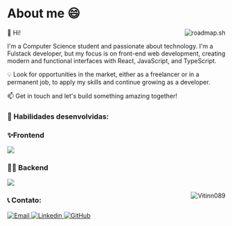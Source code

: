 <h1>About me 😄</h1>

<p>
 <a href="https://roadmap.sh"><img src="https://roadmap.sh/card/tall/673f7afe5434bf319a128575?variant=dark" alt="roadmap.sh" align="right"/></a>
</p>

<p align="left"> 
 👋 Hi!
 
 I'm a Computer Science student and passionate about technology. I'm a Fulstack developer, but my focus is on front-end web development, creating modern and functional interfaces with React, JavaScript, and TypeScript.
 
 💡 Look for opportunities in the market, either as a freelancer or in a permanent job, to apply my skills and continue growing as a developer.</br>
 
 📫 Get in touch and let's build something amazing together!
</p>

<h3>🚀 Habilidades desenvolvidas:</h3>
<p align="left">
<h3>✨Frontend</h3>
 <img src="https://skillicons.dev/icons?i=css,html,javascript,typescript,react,vite,figma&theme=dark" />
</p>

<p align="left">
 <h3>👨‍💻 Backend</h3>
 <img src="https://skillicons.dev/icons?i=nodejs,jest,bash,prisma,nestjs,postman,postgres&theme=dark" />
</p>

<p>
 <a href="https://github.com/Vitinn089/">
  <img src="https://github-readme-stats.vercel.app/api/top-langs/?username=Vitinn089&hide=html&layout=compact&theme=dark" alt="Vitinn089" align="right"/>
 </a>
</p>

<!--
<a href="https://github.com/Vitinn089/">
<img src="https://github-readme-stats.vercel.app/api?username=Vitinn089" alt="Vitinn089" align="right">
</a> -->

<h3> 📞 Contato:</h3>

<a href="mailto:vitorlopes089@gmail.com">
 <img src="https://img.shields.io/badge/Gmail-D14836?style=for-the-badge&logo=gmail&logoColor=white&link=mailto:vitorlopes089@gmail.com" alt="Email">
</a>

<a href="https://www.linkedin.com/in/vtnn89/">
 <img src="https://img.shields.io/badge/LinkedIn-0077B5?style=for-the-badge&logo=linkedin&logoColor=white" alt="Linkedin">
</a>

<a href="https://github.com/Vitinn089">
 <img src="https://img.shields.io/badge/GitHub-100000?style=for-the-badge&logo=github&logoColor=white" alt="GitHub">
</a>

<!-- :D -->
